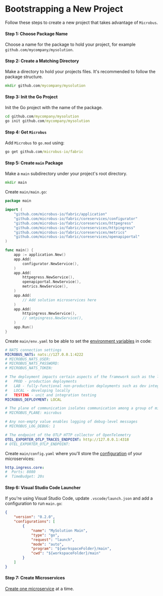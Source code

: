 # Bootstrapping a New Project

Follow these steps to create a new project that takes advantage of `Microbus`.

#### Step 1: Choose Package Name

Choose a name for the package to hold your project, for example `github.com/mycompany/mysolution`.

#### Step 2: Create a Matching Directory

Make a directory to hold your projects files. It's recommended to follow the package structure.

```cmd
mkdir github.com/mycompany/mysolution
```

#### Step 3: Init the Go Project

Init the Go project with the name of the package.

```cmd
cd github.com/mycompany/mysolution
go init github.com/mycompany/mysolution
```

#### Step 4: Get `Microbus`

Add `Microbus` to `go.mod` using:

```cmd
go get github.com/microbus-io/fabric
```

#### Step 5: Create `main` Package

Make a `main` subdirectory under your project's root directory.

```cmd
mkdir main
```

Create `main/main.go`:

```go
package main

import (
	"github.com/microbus-io/fabric/application"
	"github.com/microbus-io/fabric/coreservices/configurator"
	"github.com/microbus-io/fabric/coreservices/httpegress"
	"github.com/microbus-io/fabric/coreservices/httpingress"
	"github.com/microbus-io/fabric/coreservices/metrics"
	"github.com/microbus-io/fabric/coreservices/openapiportal"
)

func main() {
	app := application.New()
	app.Add(
		configurator.NewService(),
	)
	app.Add(
		httpegress.NewService(),
		openapiportal.NewService(),
		metrics.NewService(),
	)
	app.Add(
		// Add solution microservices here
	)
	app.Add(
		httpingress.NewService(),
		// smtpingress.NewService(),
	)
	app.Run()
}
```

Create `main/env.yaml` to be able to set the [environment variables](../tech/envars.md) in code:

```yaml
# NATS connection settings
MICROBUS_NATS: nats://127.0.0.1:4222
# MICROBUS_NATS_USER:
# MICROBUS_NATS_PASSWORD:
# MICROBUS_NATS_TOKEN:

# The deployment impacts certain aspects of the framework such as the log format and log verbosity level
#   PROD - production deployments
#   LAB - fully-functional non-production deployments such as dev integration, testing, staging, etc.
#   LOCAL - developing locally
#   TESTING - unit and integration testing
MICROBUS_DEPLOYMENT: LOCAL

# The plane of communication isolates communication among a group of microservices over a NATS cluster
# MICROBUS_PLANE: microbus

# Any non-empty value enables logging of debug-level messages
# MICROBUS_LOG_DEBUG: 1

# The endpoint of the OTLP HTTP collector of OpenTelemetry
OTEL_EXPORTER_OTLP_TRACES_ENDPOINT: http://127.0.0.1:4318
# OTEL_EXPORTER_OTLP_ENDPOINT:
```

Create `main/config.yaml` where you'll store the [configuration](../blocks/configuration.md) of your microservices:

```yaml
http.ingress.core:
#  Ports: 8080
#  TimeBudget: 20s
```

#### Step 6: Visual Studio Code Launcher

If you're using Visual Studio Code, update `.vscode/launch.json` and add a configuration to run `main.go`:

```json
{
    "version": "0.2.0",
    "configurations": [
		{
			"name": "MySolution Main",
			"type": "go",
			"request": "launch",
			"mode": "auto",
			"program": "${workspaceFolder}/main",
			"cwd": "${workspaceFolder}/main"
		}
	]
}
```

#### Step 7: Create Microservices

[Create one microservice](../howto/create-microservice.md) at a time.
